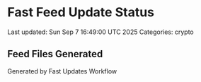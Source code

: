 # Fast Feed Update Status
Last updated: Sun Sep  7 16:49:00 UTC 2025
Categories: crypto

## Feed Files Generated

Generated by Fast Updates Workflow

